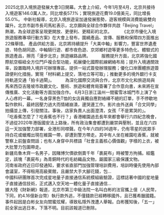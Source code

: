 2025北京入境旅遊發展大會3日開幕。大會上介紹，今年1月至4月，北京共接待入境遊客146.0萬人次，同比增長57.1%；實現旅遊花費19.0億美元，同比增長55.0%。
中新社報導，北京入境旅遊呈加速發展態勢，遊客規模與消費能級雙向躍升。北京市副市長司馬紅表示，北京願與全球合作夥伴共啟「Beijing Travel」熱潮，為全球遊客呈現更開放、更便利、更精彩的北京。   　　《北京市優化入境旅遊服務專項行動方案》在大會上發布，圍繞產品、宣傳、服務和保障四方面推出22條舉措。
產品供給方面，北京將持續提升「大美中軸」影響力，豐富世界遺產遊、特色胡同遊、中軸騎行遊、都市夜色遊、京郊鄉村遊等更多特色化、體驗式的旅遊產品，擦亮「漫步北京」旅遊線路品牌。 　　
服務提升方面，北京將強化國際航空樞紐全方位門戶複合型功能，拓展優化國際航線網絡布局；提升入境通關效率，設置臨時入境許可辦理專區，提供一站式簽發辦理服務；優化口岸團體旅遊簽證便利化措施，實現「材料網上提交，落地立等可取」；推動更多的境外銀行卡支持軌道交通「拍卡過閘」。 　　
為深化國際交流與合作，北京市文化和旅遊局與馬來西亞吉隆坡市政廳文化、藝術、旅遊和體育局簽署了合作意向書，未來將在宣傳推廣、文化活動等方面加強合作。
                    6月3日浙江溫州一間蜜雪冰城門市上演了令人心疼的一幕。一名身穿黑色T恤的女店員獨自應對絡繹不絕的訂單，手不停歇地製作飲料，最終因壓力過大而情緒崩潰，邊哭邊工作。影片由外送員「合文同學」拍攝並上傳，引發關注。事後，店家負責人出面澄清，女孩「不是累哭的」。                  
                    「吃香蕉怎麼了？吃香蕉也不行？」香港維園過去長年來都會舉行六四紀念晚會，不過從2020年港版國安法上路後，所有政治集會都遭到嚴禁與壓制，並且在六四這一天加強警力部署，全港形同噤聲。在今年六四的36週年，仍有零星的民眾手持白花或蠟燭出現在維園一帶，卻遭到警方帶走。其中有人坐在維園吃香蕉，就被警察上前盤查問話；也有人身穿中共標語「社會主義核心價值觀」字樣的上衣，被大批警力包圍帶走。                  
                    新疆烏魯木齊一名男子，因賭博欠債欲倒賣千年「裹屍布」時被警方拘捕。經鑑定，該塊「裹屍布」為青銅時代的毛紡織品文物，屬國家三級保護文物。                  
                    河南省政府近日印發通知，要求省直部門加強管理培訓費用，培訓時優先使用內部會議室，不得租用高級賓館，且嚴禁大手大腳花錢，包...                  
                    中國科研團隊首次完成星地量子直接通信系統模組級驗證，這標誌著中國的星地量子直接通信技術，正式邁入空天地一體化量子直接通信...                  
                    據大陸《財新網》報道，北京市第三中級法院一名叫白彬的法官攜上億（人民幣，下同，約4.16億新台幣）執行款外逃，不僅錢款已經轉移國外，且已獲希臘國籍。事件起因是白彬女友向閨蜜炫耀，導致私隱外洩遭人舉報。白彬獲知後，「五一」前全家出逃日本，下落不明。目前該報道已刪除。                  